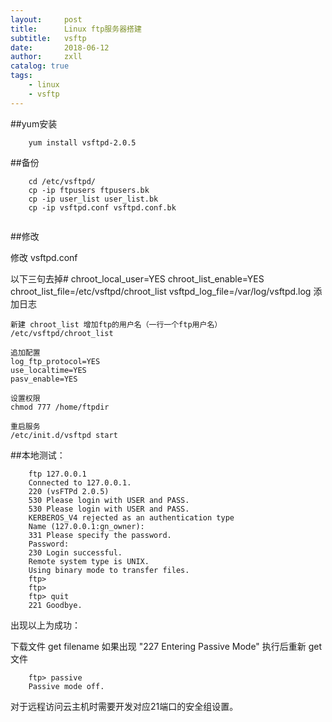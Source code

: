```yaml
---
layout:     post
title:      Linux ftp服务器搭建
subtitle:   vsftp
date:       2018-06-12
author:     zxll
catalog: true
tags:
    - linux 
    - vsftp
---
```



##yum安装

```
    yum install vsftpd-2.0.5

```



##备份

```
    cd /etc/vsftpd/
    cp -ip ftpusers ftpusers.bk
    cp -ip user_list user_list.bk
    cp -ip vsftpd.conf vsftpd.conf.bk
    
```

##修改

   修改 vsftpd.conf 
   
   以下三句去掉#
   chroot_local_user=YES
   chroot_list_enable=YES
   chroot_list_file=/etc/vsftpd/chroot_list
   vsftpd_log_file=/var/log/vsftpd.log       添加日志

    新建 chroot_list 增加ftp的用户名（一行一个ftp用户名）
    /etc/vsftpd/chroot_list

    追加配置
    log_ftp_protocol=YES
    use_localtime=YES
    pasv_enable=YES

    设置权限
    chmod 777 /home/ftpdir

    重启服务
    /etc/init.d/vsftpd start


##本地测试：

```
    ftp 127.0.0.1
    Connected to 127.0.0.1.
    220 (vsFTPd 2.0.5)
    530 Please login with USER and PASS.
    530 Please login with USER and PASS.
    KERBEROS_V4 rejected as an authentication type
    Name (127.0.0.1:gn_owner): 
    331 Please specify the password.
    Password:
    230 Login successful.
    Remote system type is UNIX.
    Using binary mode to transfer files.
    ftp>
    ftp>
    ftp> quit
    221 Goodbye.

```
出现以上为成功：

下载文件 get filename 
如果出现  "227 Entering Passive Mode"
执行后重新 get 文件
```
    ftp> passive 
    Passive mode off. 

```
对于远程访问云主机时需要开发对应21端口的安全组设置。




